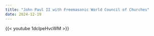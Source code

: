 ```yaml
---
title: "John Paul II with Freemasonic World Council of Churches"
date: 2024-12-19
---
```


{{< youtube 1dcIpeHvcWM >}}
